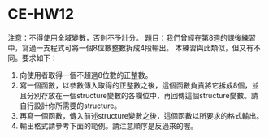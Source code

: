 # CE-HW12  
注意：不得使用全域變數，否則不予計分。
題目：我們曾經在第8週的課後練習中，寫過一支程式可將一個8位數整數拆成4段輸出。
本練習與此類似，但又有不同。要求如下：
1.	向使用者取得一個不超過8位數的正整數。
2.	寫一個函數，以參數傳入取得的正整數之後，這個函數負責將它拆成8個，並且分別存放在一個structure變數的各欄位中，再回傳這個structure變數。請自行設計你所需要的structure。
3.	再寫一個函數，傳入前述structure變數之後，這個函數以所要求的格式輸出。
4.	輸出格式請參考下面的範例。請注意順序是反過來的喔。
